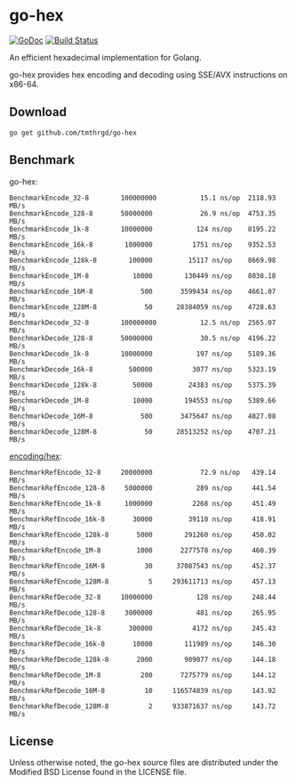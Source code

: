 # go-hex

[![GoDoc](https://godoc.org/github.com/tmthrgd/go-hex?status.svg)](https://godoc.org/github.com/tmthrgd/go-hex)
[![Build Status](https://travis-ci.org/tmthrgd/go-hex.svg?branch=master)](https://travis-ci.org/tmthrgd/go-hex)

An efficient hexadecimal implementation for Golang.

go-hex provides hex encoding and decoding using SSE/AVX instructions on x86-64.

## Download

```
go get github.com/tmthrgd/go-hex
```

## Benchmark

go-hex:
```
BenchmarkEncode_32-8     	100000000	        15.1 ns/op	2118.93 MB/s
BenchmarkEncode_128-8    	50000000	        26.9 ns/op	4753.35 MB/s
BenchmarkEncode_1k-8     	10000000	       124 ns/op	8195.22 MB/s
BenchmarkEncode_16k-8    	 1000000	      1751 ns/op	9352.53 MB/s
BenchmarkEncode_128k-8   	  100000	     15117 ns/op	8669.98 MB/s
BenchmarkEncode_1M-8     	   10000	    130449 ns/op	8038.18 MB/s
BenchmarkEncode_16M-8    	     500	   3599434 ns/op	4661.07 MB/s
BenchmarkEncode_128M-8   	      50	  28384059 ns/op	4728.63 MB/s
BenchmarkDecode_32-8     	100000000	        12.5 ns/op	2565.07 MB/s
BenchmarkDecode_128-8    	50000000	        30.5 ns/op	4196.22 MB/s
BenchmarkDecode_1k-8     	10000000	       197 ns/op	5189.36 MB/s
BenchmarkDecode_16k-8    	  500000	      3077 ns/op	5323.19 MB/s
BenchmarkDecode_128k-8   	   50000	     24383 ns/op	5375.39 MB/s
BenchmarkDecode_1M-8     	   10000	    194553 ns/op	5389.66 MB/s
BenchmarkDecode_16M-8    	     500	   3475647 ns/op	4827.08 MB/s
BenchmarkDecode_128M-8   	      50	  28513252 ns/op	4707.21 MB/s
```

[encoding/hex](https://golang.org/pkg/encoding/hex/):
```
BenchmarkRefEncode_32-8  	20000000	        72.9 ns/op	 439.14 MB/s
BenchmarkRefEncode_128-8 	 5000000	       289 ns/op	 441.54 MB/s
BenchmarkRefEncode_1k-8  	 1000000	      2268 ns/op	 451.49 MB/s
BenchmarkRefEncode_16k-8 	   30000	     39110 ns/op	 418.91 MB/s
BenchmarkRefEncode_128k-8	    5000	    291260 ns/op	 450.02 MB/s
BenchmarkRefEncode_1M-8  	    1000	   2277578 ns/op	 460.39 MB/s
BenchmarkRefEncode_16M-8 	      30	  37087543 ns/op	 452.37 MB/s
BenchmarkRefEncode_128M-8	       5	 293611713 ns/op	 457.13 MB/s
BenchmarkRefDecode_32-8  	10000000	       128 ns/op	 248.44 MB/s
BenchmarkRefDecode_128-8 	 3000000	       481 ns/op	 265.95 MB/s
BenchmarkRefDecode_1k-8  	  300000	      4172 ns/op	 245.43 MB/s
BenchmarkRefDecode_16k-8 	   10000	    111989 ns/op	 146.30 MB/s
BenchmarkRefDecode_128k-8	    2000	    909077 ns/op	 144.18 MB/s
BenchmarkRefDecode_1M-8  	     200	   7275779 ns/op	 144.12 MB/s
BenchmarkRefDecode_16M-8 	      10	 116574839 ns/op	 143.92 MB/s
BenchmarkRefDecode_128M-8	       2	 933871637 ns/op	 143.72 MB/s
```

## License

Unless otherwise noted, the go-hex source files are distributed under the Modified BSD License
found in the LICENSE file.
